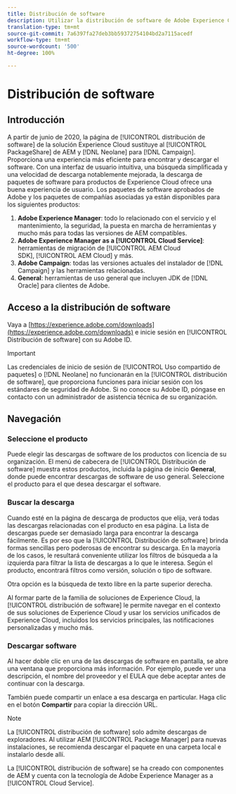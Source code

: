 ```yaml
---
title: Distribución de software
description: Utilizar la distribución de software de Adobe Experience Cloud
translation-type: tm+mt
source-git-commit: 7a6397fa27deb3bb59372754104bd2a7115acedf
workflow-type: tm+mt
source-wordcount: '500'
ht-degree: 100%

---
```



# Distribución de software

## Introducción

A partir de junio de 2020, la página de [!UICONTROL distribución de software] de la solución Experience Cloud sustituye al [!UICONTROL PackageShare] de AEM y [!DNL Neolane] para [!DNL Campaign]. Proporciona una experiencia más eficiente para encontrar y descargar el software. Con una interfaz de usuario intuitiva, una búsqueda simplificada y una velocidad de descarga notablemente mejorada, la descarga de paquetes de software para productos de Experience Cloud ofrece una buena experiencia de usuario. Los paquetes de software aprobados de Adobe y los paquetes de compañías asociadas ya están disponibles para los siguientes productos:

1. **Adobe Experience Manager**: todo lo relacionado con el servicio y el mantenimiento, la seguridad, la puesta en marcha de herramientas y mucho más para todas las versiones de AEM compatibles.
1. **Adobe Experience Manager as a [!UICONTROL Cloud Service]**: herramientas de migración de [!UICONTROL AEM Cloud SDK], [!UICONTROL AEM Cloud] y más.
1. **Adobe Campaign**: todas las versiones actuales del instalador de [!DNL Campaign] y las herramientas relacionadas.
1. **General**: herramientas de uso general que incluyen JDK de [!DNL Oracle] para clientes de Adobe.

## Acceso a la distribución de software

Vaya a [https://experience.adobe.com/downloads](https://experience.adobe.com/downloads) e inicie sesión en [!UICONTROL Distribución de software] con su Adobe ID.

>[!IMPORTANT]
>
>Las credenciales de inicio de sesión de [!UICONTROL Uso compartido de paquetes] o [!DNL Neolane] no funcionarán en la [!UICONTROL distribución de software], que proporciona funciones para iniciar sesión con los estándares de seguridad de Adobe. Si no conoce su Adobe ID, póngase en contacto con un administrador de asistencia técnica de su organización.

## Navegación

### Seleccione el producto

Puede elegir las descargas de software de los productos con licencia de su organización. El menú de cabecera de [!UICONTROL Distribución de software] muestra estos productos, incluida la página de inicio **General**, donde puede encontrar descargas de software de uso general. Seleccione el producto para el que desea descargar el software.

### Buscar la descarga

Cuando esté en la página de descarga de productos que elija, verá todas las descargas relacionadas con el producto en esa página. La lista de descargas puede ser demasiado larga para encontrar la descarga fácilmente. Es por eso que la [!UICONTROL Distribución de software] brinda formas sencillas pero poderosas de encontrar su descarga. En la mayoría de los casos, le resultará conveniente utilizar los filtros de búsqueda a la izquierda para filtrar la lista de descargas a lo que le interesa. Según el producto, encontrará filtros como versión, solución o tipo de software.

Otra opción es la búsqueda de texto libre en la parte superior derecha.

Al formar parte de la familia de soluciones de Experience Cloud, la [!UICONTROL distribución de software] le permite navegar en el contexto de sus soluciones de Experience Cloud y usar los servicios unificados de Experience Cloud, incluidos los servicios principales, las notificaciones personalizadas y mucho más.

### Descargar software

Al hacer doble clic en una de las descargas de software en pantalla, se abre una ventana que proporciona más información. Por ejemplo, puede ver una descripción, el nombre del proveedor y el EULA que debe aceptar antes de continuar con la descarga.

También puede compartir un enlace a esa descarga en particular. Haga clic en el botón **Compartir** para copiar la dirección URL.

>[!NOTE]
>
>La [!UICONTROL distribución de software] solo admite descargas de exploradores. Al utilizar AEM [!UICONTROL Package Manager] para nuevas instalaciones, se recomienda descargar el paquete en una carpeta local e instalarlo desde allí.

La [!UICONTROL distribución de software] se ha creado con componentes de AEM y cuenta con la tecnología de Adobe Experience Manager as a [!UICONTROL Cloud Service].